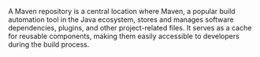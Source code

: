 A Maven repository is a central location where Maven, a popular build automation tool in the Java ecosystem, stores and manages software dependencies, plugins, and other project-related files. It serves as a cache for reusable components, making them easily accessible to developers during the build process.